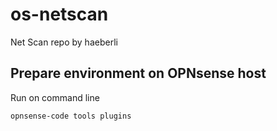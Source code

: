 # os-netscan
Net Scan repo by haeberli

## Prepare environment on OPNsense host
Run on command line
```
opnsense-code tools plugins
```
